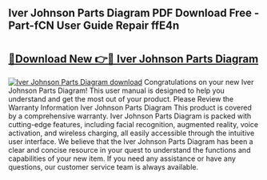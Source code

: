 ## Iver Johnson Parts Diagram PDF Download Free - Part-fCN User Guide Repair ffE4n

# <h2><a href="http://dfoju2.blite.top/?on=Iver+Johnson+Parts+Diagram">🔗Download New 👉🔴 Iver Johnson Parts Diagram</a></h2>

[![Iver Johnson Parts Diagram download](https://i.imgur.com/lujVjoI.png)](http://dfoju2.blite.top/?on=Iver+Johnson+Parts+Diagram)
Congratulations on your new Iver Johnson Parts Diagram! This user manual is designed to help you understand and get the most out of your product. Please Review the Warranty Information Iver Johnson Parts Diagram This product is covered by a comprehensive warranty. Iver Johnson Parts Diagram is packed with cutting-edge features, including facial recognition, augmented reality, voice activation, and wireless charging, all easily accessible through the intuitive user interface. We believe that the Iver Johnson Parts Diagram has been a clear and concise resource in your quest to understand the functions and capabilities of your new item. If you need any assistance or have any questions, our customer service team is always available.
